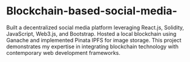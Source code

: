 # Blockchain-based-social-media-
Built a decentralized social media platform leveraging React.js, Solidity, JavaScript, Web3.js, and Bootstrap. Hosted a local blockchain using Ganache and implemented Pinata IPFS for image storage. This project demonstrates my expertise in integrating blockchain technology with contemporary web development frameworks.
